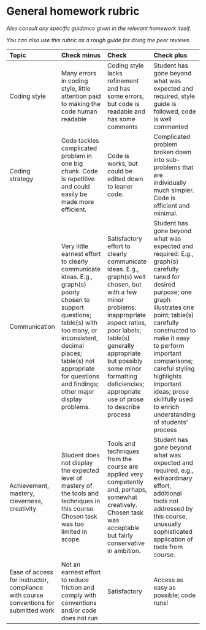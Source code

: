 # General homework rubric

*Also consult any specific guidance given in the relevant homework itself.*

*You can also use this rubric as a rough guide for doing the peer reviews.*

| Topic                                                                                | Check minus                                                                                                                                                                                                                                             | Check                                                                                                                                                                                                                                                                               | Check plus                                                                                                                                                                                                                                                                                                                                    |
|:-----------------|:-----------------|:-----------------|:-------------------|
| Coding style                                                                         | Many errors in coding style, little attention paid to making the code human readable                                                                                                                                                                    | Coding style lacks refinement and has some errors, but code is readable and has some comments                                                                                                                                                                                       | Student has gone beyond what was expected and required, style guide is followed, code is well commented                                                                                                                                                                                                                                       |
| Coding strategy                                                                      | Code tackles complicated problem in one big chunk. Code is repetitive and could easily be made more efficient.                                                                                                                                          | Code is works, but could be edited down to leaner code.                                                                                                                                                                                                                             | Complicated problem broken down into sub-problems that are individually much simpler. Code is efficient and minimal.                                                                                                                                                                                                                          |
| Communication                                                                        | Very little earnest effort to clearly communicate ideas. E.g., graph(s) poorly chosen to support questions; table(s) with too many, or inconsistent, decimal places; table(s) not appropriate for questions and findings; other major display problems. | Satisfactory effort to clearly communicate ideas. E.g., graph(s) well chosen, but with a few minor problems: inappropriate aspect ratios, poor labels; table(s) generally appropriate but possibly some minor formatting deficiencies; appropriate use of prose to describe process | Student has gone beyond what was expected and required. E.g., graph(s) carefully tuned for desired purpose; one graph illustrates one point; table(s) carefully constructed to make it easy to perform important comparisons; careful styling highlights important ideas; prose skillfully used to enrich understanding of students' process  |
| Achievement, mastery, cleverness, creativity                                         | Student does not display the expected level of mastery of the tools and techniques in this course. Chosen task was too limited in scope.                                                                                                                | Tools and techniques from the course are applied very competently and, perhaps, somewhat creatively. Chosen task was acceptable but fairly conservative in ambition.                                                                                                                | Student has gone beyond what was expected and required, e.g., extraordinary effort, additional tools not addressed by this course, unusually sophisticated application of tools from course.                                                                                                                                                  |
| Ease of access for instructor, compliance with course conventions for submitted work | Not an earnest effort to reduce friction and comply with conventions and/or code does not run                                                                                                                                                           | Satisfactory                                                                                                                                                                                                                                                                        | Access as easy as possible; code runs!                                                                                                                                                                                                                                                                                                        |
